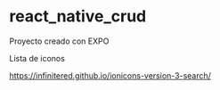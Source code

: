 # react_native_crud

Proyecto creado con EXPO

Lista de iconos

https://infinitered.github.io/ionicons-version-3-search/

